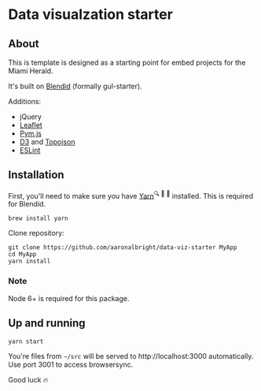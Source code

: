 # Data visualzation starter

## About

This is template is designed as a starting point for embed projects for the Miami Herald.

It's built on [Blendid](https://github.com/vigetlabs/blendid) (formally gul-starter).

Additions:
* jQuery
* [Leaflet](http://leafletjs.com/)
* [Pym.js](http://blog.apps.npr.org/pym.js/)
* [D3](https://d3js.org/) and [Topojson](https://github.com/topojson/topojson)
* [ESLint](http://eslint.org/)

## Installation

First, you'll need to make sure you have [Yarn](https://yarnpkg.com/lang/en/)<sup>🔍 🚚 🔗</sup> installed. This is required for Blendid.

`brew install yarn`

Clone repository:

```
git clone https://github.com/aaronalbright/data-viz-starter MyApp
cd MyApp
yarn install
```

### Note
Node 6+ is required for this package.

## Up and running
`yarn start`

You're files from `~/src` will be served to http://localhost:3000 automatically. Use port 3001 to access browsersync.

Good luck 🔥

